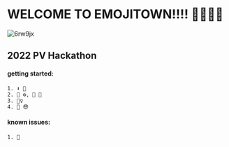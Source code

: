 # WELCOME TO EMOJITOWN!!!! 🤠🤠🤠🤠
![6rw9jx](https://user-images.githubusercontent.com/3460420/187949488-ca05b016-0fb2-468c-aaff-f3b76ee32d16.jpg)

## 2022 PV Hackathon

#### getting started:
	1. ⬇️ 💾
	2. 📝 ⚙️, 📝 🧑
	3. 🏃‍♀️
	4. 🎉 😎

#### known issues:
	1. 💩


